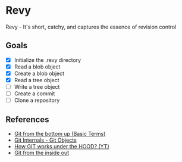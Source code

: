 # Revy

Revy - It's short, catchy, and captures the essence of revision control

## Goals

- [x] Initialize the .revy directory
- [x] Read a blob object
- [x] Create a blob object
- [x] Read a tree object
- [ ] Write a tree object
- [ ] Create a commit
- [ ] Clone a repository

## References

- [Git from the bottom up (Basic Terms)](https://jwiegley.github.io/git-from-the-bottom-up/)
- [Git Internals - Git Objects](https://git-scm.com/book/en/v2/Git-Internals-Git-Objects)
- [How GIT works under the HOOD? (YT)](https://youtu.be/RxHJdapz2p0?si=BGlQ0tLV6jkje6qq)
- [Git from the inside out](https://codewords.recurse.com/issues/two/git-from-the-inside-out)
